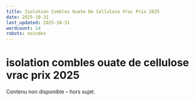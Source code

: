 ```yaml
---
title: Isolation Combles Ouate De Cellulose Vrac Prix 2025
date: 2025-10-31
last_updated: 2025-10-31
wordcount: 14
robots: noindex
---
```


# isolation combles ouate de cellulose vrac prix 2025

Contenu non disponible – hors sujet.